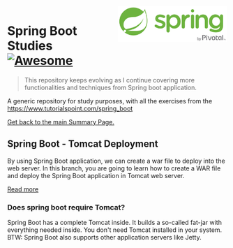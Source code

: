 <img width="250" src="img/spring-by-pivotal.png" align="right" />

# Spring Boot Studies [![Awesome](https://cdn.rawgit.com/sindresorhus/awesome/d7305f38d29fed78fa85652e3a63e154dd8e8829/media/badge.svg)](https://github.com/sindresorhus/awesome)
> This repository keeps evolving as I continue covering more functionalities and techniques from Spring boot application.

A generic repository for study purposes, with all the exercises from the https://www.tutorialspoint.com/spring_boot

[Get back to the main Summary Page.](https://github.com/guilhermeborgesbastos/Spring-Boot-Studies)


## Spring Boot - Tomcat Deployment

By using Spring Boot application, we can create a war file to deploy into the web server. In this branch, you are going to learn how to create a WAR file and deploy the Spring Boot application in Tomcat web server.

[Read more](https://www.tutorialspoint.com/spring_boot/spring_boot_tomcat_deployment.htm)

### Does spring boot require Tomcat?
Spring Boot has a complete Tomcat inside. It builds a so-called fat-jar with everything needed inside. You don't need Tomcat installed in your system. BTW: Spring Boot also supports other application servers like Jetty.
